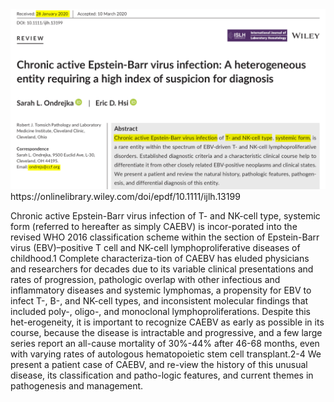 
   
<img src="https://github.com/Nov05/CAEBV/blob/master/images/2020-07-24%2015_52_46-Chronic%20active%20Epstein%E2%80%90Barr%20virus%20infection_%20A%20heterogeneous%20entity%20requiring%20a%20.png?raw=true" width=700>    
https://onlinelibrary.wiley.com/doi/epdf/10.1111/ijlh.13199    

Chronic active Epstein-Barr virus infection of T- and NK-cell type, systemic form (referred to hereafter as simply CAEBV) is incor-porated into the revised WHO 2016 classification scheme within the section of Epstein-Barr virus (EBV)–positive T cell and NK-cell lymphoproliferative diseases of childhood.1 Complete characteriza-tion of CAEBV has eluded physicians and researchers for decades due to its variable clinical presentations and rates of progression, pathologic overlap with other infectious and inflammatory diseases and systemic lymphomas, a propensity for EBV to infect T-, B-, and NK-cell types, and inconsistent molecular findings that included poly-, oligo-, and monoclonal lymphoproliferations. Despite this het-erogeneity, it is important to recognize CAEBV as early as possible in its course, because the disease is intractable and progressive, and a few large series report an all-cause mortality of 30%-44% after 46-68 months, even with varying rates of autologous hematopoietic stem cell transplant.2-4 We present a patient case of CAEBV, and re-view the history of this unusual disease, its classification and patho-logic features, and current themes in pathogenesis and management.    
   
<br>    



